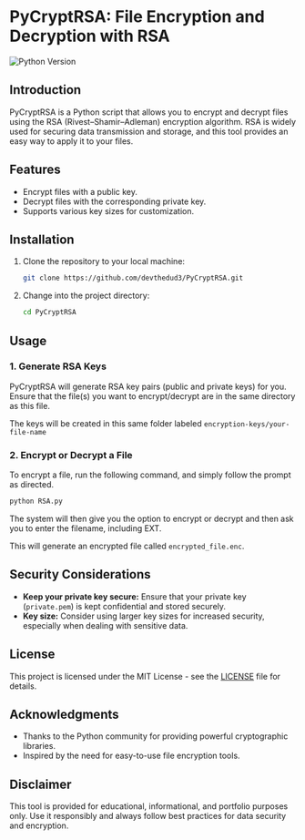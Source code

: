 # PyCryptRSA: File Encryption and Decryption with RSA

![Python Version](https://img.shields.io/badge/Python-3.7-blue.svg)

## Introduction

PyCryptRSA is a Python script that allows you to encrypt and decrypt files using the RSA (Rivest–Shamir–Adleman) encryption algorithm. RSA is widely used for securing data transmission and storage, and this tool provides an easy way to apply it to your files.

## Features

- Encrypt files with a public key.
- Decrypt files with the corresponding private key.
- Supports various key sizes for customization.

## Installation

1. Clone the repository to your local machine:

   ```bash
   git clone https://github.com/devthedud3/PyCryptRSA.git
   ```

2. Change into the project directory:

   ```bash
   cd PyCryptRSA
   ```

## Usage

### 1. Generate RSA Keys

PyCryptRSA will generate RSA key pairs (public and private keys) for you. 
Ensure that the file(s) you want to encrypt/decrypt are in the same directory as
this file.

The keys will be created in this same folder labeled `encryption-keys/your-file-name`

### 2. Encrypt or Decrypt a File

To encrypt a file, run the following command, and simply follow the prompt as directed.

```bash
python RSA.py
```

The system will then give you the option to encrypt or decrypt and then ask you to enter the filename, including EXT.

This will generate an encrypted file called `encrypted_file.enc`.


## Security Considerations

- **Keep your private key secure:** Ensure that your private key (`private.pem`) is kept confidential and stored securely.
- **Key size:** Consider using larger key sizes for increased security, especially when dealing with sensitive data.

## License

This project is licensed under the MIT License - see the [LICENSE](LICENSE) file for details.

## Acknowledgments

- Thanks to the Python community for providing powerful cryptographic libraries.
- Inspired by the need for easy-to-use file encryption tools.

## Disclaimer

This tool is provided for educational, informational, and portfolio purposes only. Use it responsibly and always follow best practices for data security and encryption.
